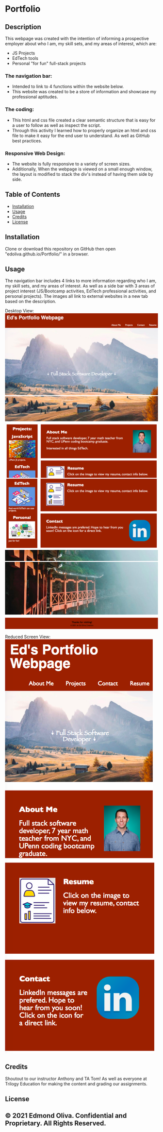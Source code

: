 # Portfolio

## Description
This webpage was created with the intention of informing a prospective employer about who I am, my skill sets, and my areas of interest, which are:
- JS Projects 
- EdTech tools
- Personal "for fun" full-stack projects

### The navigation bar:
- Intended to link to 4 functions within the website below.
- This website was created to be a store of information and showcase my professional aptitudes.
### The coding:
- This html and css file created a clear semantic structure that is easy for a user to follow as well as inspect the script. 
- Through this activity I learned how to properly organize an html and css file to make it easy for the end user to understand. As well as GitHub best practices.
### Responsive Web Design:
- The website is fully responsive to a variety of screen sizes.
- Additionally, When the webpage is viewed on a small enough window, the layout is modified to stack the div's instead of having them side by side. 

## Table of Contents
- [Installation](#installation)
- [Usage](#usage)
- [Credits](#credits)
- [License](#license)
## Installation
Clone or download this repository on GitHub then open "edoliva.github.io/Portfolio/" in a browser.   
## Usage
The navigation bar includes 4 links to more information regarding who I am, my skill sets, and my areas of interest. As well as a side bar with 3 areas of project interest (JS/Bootcamp activities, EdTech professional activities, and personal projects).
The images all link to external websites in a new tab based on the description.

Desktop View:
![Header and Nav Bar](Assets/Images/HeaderandNavBar.png)
![Body and Images 1](Assets/Images/BodyandImages1.png)
![Body and Images 2](Assets/Images/BodyandImages2.png)
![Bottom and Footer](Assets/Images/BottomandFooter.png)

Reduced Screen View:
![Responsive: Header and Nav Bar](Assets/Images/ResponsiveHeaderandNavBar.png)
![Responsive: Body - stacked](Assets/Images/ResponsiveBody.png)

## Credits
Shoutout to our instructor Anthony and TA Tom! As well as everyone at Trilogy Education for making the content and grading our assignments. 

## License
© 2021 Edmond Oliva. 
Confidential and Proprietary. All Rights Reserved.
---
